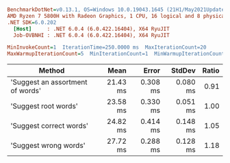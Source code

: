``` ini

BenchmarkDotNet=v0.13.1, OS=Windows 10.0.19043.1645 (21H1/May2021Update)
AMD Ryzen 7 5800H with Radeon Graphics, 1 CPU, 16 logical and 8 physical cores
.NET SDK=6.0.202
  [Host]     : .NET 6.0.4 (6.0.422.16404), X64 RyuJIT
  Job-OVBNHI : .NET 6.0.4 (6.0.422.16404), X64 RyuJIT

MinInvokeCount=1  IterationTime=250.0000 ms  MaxIterationCount=20  
MaxWarmupIterationCount=5  MinIterationCount=1  MinWarmupIterationCount=1  

```
|                           Method |     Mean |    Error |   StdDev | Ratio |
|--------------------------------- |---------:|---------:|---------:|------:|
| &#39;Suggest an assortment of words&#39; | 21.43 ms | 0.308 ms | 0.080 ms |  0.91 |
|             &#39;Suggest root words&#39; | 23.58 ms | 0.330 ms | 0.051 ms |  1.00 |
|          &#39;Suggest correct words&#39; | 24.82 ms | 0.414 ms | 0.148 ms |  1.05 |
|            &#39;Suggest wrong words&#39; | 27.72 ms | 0.288 ms | 0.128 ms |  1.18 |
